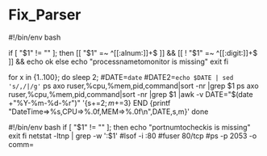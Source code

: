 # Fix_Parser



#!/bin/env bash

if [ "$1" != "" ]; then
        [[ "$1" =~ ^[[:alnum:]]+$ ]] && [[ ! "$1" =~ ^[[:digit:]]+$ ]] && echo ok
else
    echo "processnametomonitor is  missing"
    exit
fi

for x in {1..100}; do
sleep 2;
#DATE=`date`
#DATE2=`echo $DATE | sed 's/,/|/g'`
ps axo ruser,%cpu,%mem,pid,command|sort -nr |grep $1
ps axo ruser,%cpu,%mem,pid,command|sort -nr |grep $1 |awk -v DATE="$(date +"%Y-%m-%d-%r")" '{s+=$2;m+=$3} END {printf "DateTime=>%s,CPU=>%.0f,MEM=>%.0f\n",DATE,s,m}'
done




#!/bin/env bash
if [ "$1" != "" ]; then
    echo "portnumtocheckis  is  missing"
    exit
fi
netstat -ltnp | grep -w ':$1'
#lsof -i :80
#fuser 80/tcp
#ps -p 2053 -o comm=
